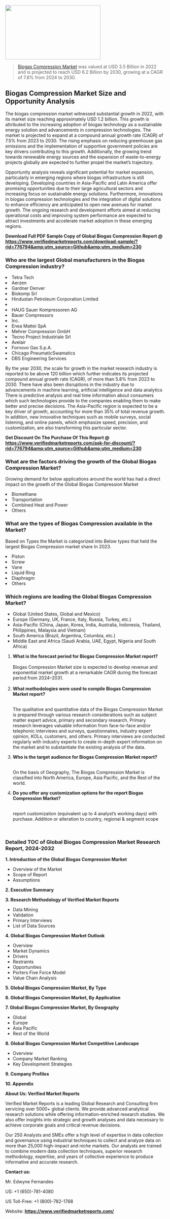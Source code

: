 <img src="https://ffe5etoiles.com/wp-content/uploads/2024/12/MST1-300x171.png" alt="" width="300" height="171" class="alignnone size-medium wp-image-20088" /><blockquote><p><p><a href="https://www.verifiedmarketreports.com/download-sample/?rid=776794&utm_source=Github&utm_medium=230" target="_blank">Biogas Compression Market</a> was valued at USD 3.5 Billion in 2022 and is projected to reach USD 6.2 Billion by 2030, growing at a CAGR of 7.8% from 2024 to 2030.</p></blockquote><p><h2>Biogas Compression Market Size and Opportunity Analysis</h2> <p>The biogas compression market witnessed substantial growth in 2022, with its market size reaching approximately USD 1.2 billion. This growth is attributed to the increasing adoption of biogas technology as a sustainable energy solution and advancements in compression technologies. The market is projected to expand at a compound annual growth rate (CAGR) of 7.5% from 2023 to 2030. The rising emphasis on reducing greenhouse gas emissions and the implementation of supportive government policies are key drivers contributing to this growth. Additionally, the growing trend towards renewable energy sources and the expansion of waste-to-energy projects globally are expected to further propel the market’s trajectory.</p> <p>Opportunity analysis reveals significant potential for market expansion, particularly in emerging regions where biogas infrastructure is still developing. Developing countries in Asia-Pacific and Latin America offer promising opportunities due to their large agricultural sectors and increasing focus on sustainable energy solutions. Furthermore, innovations in biogas compression technologies and the integration of digital solutions to enhance efficiency are anticipated to open new avenues for market growth. The ongoing research and development efforts aimed at reducing operational costs and improving system performance are expected to attract investments and accelerate market adoption in these emerging regions.</p> </p><p class=""><strong>Download Full PDF Sample Copy of Global Biogas Compression Report @ <a href="https://www.verifiedmarketreports.com/download-sample/?rid=776794&amp;utm_source=Github&amp;utm_medium=230" target="_blank">https://www.verifiedmarketreports.com/download-sample/?rid=776794&amp;utm_source=Github&amp;utm_medium=230</a></strong></p><h3 id="" class="">Who are the largest Global manufacturers in the Biogas Compression industry?</h3><p><li>Tetra Tech</li><li> Aerzen</li><li> Gardner Denver</li><li> Biokomp Srl</li><li> Hindustan Petroleum Corporation Limited</li><li></li><li> HAUG Sauer Kompressoren AG</li><li> Bauer Compressors</li><li>Inc.</li><li> Enea Mattei SpA</li><li> Mehrer Compression GmbH</li><li> Tecno Project Industriale Srl</li><li> Avelair</li><li> Fornovo Gas S.p.A.</li><li> Chicago PneumaticSwamatics</li><li> DBS Engineering Services</li></p><div class=""><div class="" dir="" data-message-author-role="" data-message-id="" data-message-model-slug=""><div class=""><div class=""><div class=""><div class="" dir="" data-message-author-role="" data-message-id="" data-message-model-slug=""><div class=""><div class=""><p>By the year 2030, the scale for growth in the market research industry is reported to be above 120 billion which further indicates its projected compound annual growth rate (CAGR), of more than 5.8% from 2023 to 2030. There have also been disruptions in the industry due to advancements in machine learning, artificial intelligence and data analytics There is predictive analysis and real time information about consumers which such technologies provide to the companies enabling them to make better and precise decisions. The Asia-Pacific region is expected to be a key driver of growth, accounting for more than 35% of total revenue growth. In addition, new innovative techniques such as mobile surveys, social listening, and online panels, which emphasize speed, precision, and customization, are also transforming this particular sector.</p><p><strong>Get Discount On The Purchase Of This Report @&nbsp; <a href="https://www.verifiedmarketreports.com/ask-for-discount/?rid=776794&amp;utm_source=Github&amp;utm_medium=230" target="_blank">https://www.verifiedmarketreports.com/ask-for-discount/?rid=776794&amp;utm_source=Github&amp;utm_medium=230</a></strong></p></div></div></div></div></div></div></div></div><h3 id="" class="">What are the factors driving the growth of the Global Biogas Compression Market?</h3><p id="" class="">Growing demand for below applications around the world has had a direct impact on the growth of the Global Biogas Compression Market</p><p id="" class=""><li>Biomethane</li><li> Transportation</li><li> Combined Heat and Power</li><li> Others</li></p><h3 id="" class="">What are the types of Biogas Compression available in the Market?</h3><p id="" class="">Based on Types the Market is categorized into Below types that held the largest Biogas Compression market share In 2023.</p><p id="" class=""><li>Piston</li><li> Screw</li><li> Vane</li><li> Liquid Ring</li><li> Diaphragm</li><li> Others</li></p><h3 id="" class="">Which regions are leading the Global Biogas Compression Market?</h3><ul><li>Global (United States, Global and Mexico)</li><li>Europe (Germany, UK, France, Italy, Russia, Turkey, etc.)</li><li>Asia-Pacific (China, Japan, Korea, India, Australia, Indonesia, Thailand, Philippines, Malaysia and Vietnam)</li><li>South America (Brazil, Argentina, Columbia, etc.)</li><li>Middle East and Africa (Saudi Arabia, UAE, Egypt, Nigeria and South Africa)</li></ul><p><ol><li><strong>What is the forecast period for Biogas Compression Market report?<br /></strong><br /><span data-sheets-root="1" data-sheets-value="{&quot;1&quot;:2,&quot;2&quot;:&quot;XXXX size is expected to develop revenue and exponential market growth at a remarkable CAGR during the forecast period from 2024&ndash;2030.&quot;}" data-sheets-userformat="{&quot;2&quot;:12674,&quot;4&quot;:{&quot;1&quot;:2,&quot;2&quot;:16776960},&quot;10&quot;:2,&quot;11&quot;:0,&quot;15&quot;:&quot;Arial&quot;,&quot;16&quot;:12}">Biogas Compression Market size is expected to develop revenue and exponential market growth at a remarkable CAGR during the forecast period from 2024&ndash;2031.</span><br /><br /></li><li><strong>What methodologies were used to compile Biogas Compression Market report?<br /><br /></strong><p>The qualitative and quantitative data of the&nbsp;Biogas Compression Market is prepared through various research considerations such as subject matter expert advice, primary and secondary research. Primary research leverages valuable information from face-to-face and/or telephonic interviews and surveys, questionnaires, industry expert opinion, KOLs, customers, and others. Primary interviews are conducted regularly with industry experts to create in-depth expert information on the market and to substantiate the existing analysis of the data.&nbsp;</p></li><li><strong>Who is the target audience for Biogas Compression Market report?<br /><br /></strong><p>On the basis of Geography, The&nbsp;Biogas Compression Market is classified into North America, Europe, Asia Pacific, and the Rest of the world.</p></li><li><strong>Do you offer any customization options for the report Biogas Compression Market?<br /><br /></strong><p>report customization (equivalent up to 4 analyst&rsquo;s working days) with purchase. Addition or alteration to country, regional &amp; segment scope</p><p>&nbsp;</p></li></ol></p><h3 id="" class="">Detailed TOC of Global Biogas Compression Market Research Report, 2024-2032</h3><p id="" class=""><strong>1. Introduction of the Global Biogas Compression Market</strong></p><ul><li>Overview of the Market</li><li>Scope of Report</li><li>Assumptions</li></ul><p id="" class=""><strong>2. Executive Summary</strong></p><p id="" class=""><strong>3. Research Methodology of&nbsp;Verified Market Reports</strong></p><ul><li>Data Mining</li><li>Validation</li><li>Primary Interviews</li><li>List of Data Sources</li></ul><p id="" class=""><strong>4. Global Biogas Compression Market Outlook</strong></p><ul><li>Overview</li><li>Market Dynamics</li><li>Drivers</li><li>Restraints</li><li>Opportunities</li><li>Porters Five Force Model</li><li>Value Chain Analysis</li></ul><p id="" class=""><strong>5. Global Biogas Compression Market, By&nbsp;Type</strong></p><p id="" class=""><strong>6. Global Biogas Compression Market, By Application</strong></p><p id="" class=""><strong>7. Global Biogas Compression Market, By Geography</strong></p><ul><li>Global</li><li>Europe</li><li>Asia Pacific</li><li>Rest of the World</li></ul><p id="" class=""><strong>8. Global Biogas Compression Market Competitive Landscape</strong></p><ul><li>Overview</li><li>Company Market Ranking</li><li>Key Development Strategies</li></ul><p id="" class=""><strong>9. Company Profiles</strong></p><p id="" class=""><strong>10. Appendix</strong></p><p id="" class=""><strong>About Us: Verified Market Reports</strong></p><p id="" class="">Verified Market Reports is a leading Global Research and Consulting firm servicing over 5000+ global clients. We provide advanced analytical research solutions while offering information-enriched research studies. We also offer insights into strategic and growth analyses and data necessary to achieve corporate goals and critical revenue decisions.</p><p id="" class="">Our 250 Analysts and SMEs offer a high level of expertise in data collection and governance using industrial techniques to collect and analyze data on more than 25,000 high-impact and niche markets. Our analysts are trained to combine modern data collection techniques, superior research methodology, expertise, and years of collective experience to produce informative and accurate research.</p><p id="" class=""><strong>Contact us:</strong></p><p id="" class="">Mr. Edwyne Fernandes</p><p id="" class="">US: +1 (650)-781-4080</p><p id="" class="">US Toll-Free: +1 (800)-782-1768</p><p id="" class="">Website: <a target="" data-test-app-aware-link=""><strong>https://www.verifiedmarketreports.com/</strong></a></p>
